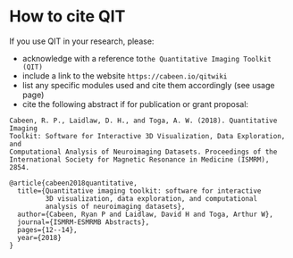 
# How to cite QIT

If you use QIT in your research, please:

- acknowledge with a reference to`the Quantitative Imaging Toolkit (QIT)`
- include a link to the website `https://cabeen.io/qitwiki` 
- list any specific modules used and cite them accordingly (see usage page)
- cite the following abstract if for publication or grant proposal:

```lang-none
Cabeen, R. P., Laidlaw, D. H., and Toga, A. W. (2018). Quantitative Imaging 
Toolkit: Software for Interactive 3D Visualization, Data Exploration, and 
Computational Analysis of Neuroimaging Datasets. Proceedings of the 
International Society for Magnetic Resonance in Medicine (ISMRM), 2854.
```

```lang-none
@article{cabeen2018quantitative,
  title={Quantitative imaging toolkit: software for interactive 
         3D visualization, data exploration, and computational 
         analysis of neuroimaging datasets},
  author={Cabeen, Ryan P and Laidlaw, David H and Toga, Arthur W},
  journal={ISMRM-ESMRMB Abstracts},
  pages={12--14},
  year={2018}
}
```
